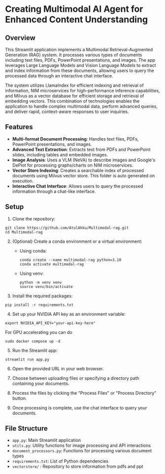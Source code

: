 # Creating Multimodal AI Agent for Enhanced Content Understanding

## Overview

This Streamlit application implements a Multimodal Retrieval-Augmented Generation (RAG) system. It processes various types of documents including text files, PDFs, PowerPoint presentations, and images. The app leverages Large Language Models and Vision Language Models to extract and index information from these documents, allowing users to query the processed data through an interactive chat interface.

The system utilizes LlamaIndex for efficient indexing and retrieval of information, NIM microservices for high-performance inference capabilities, and Milvus as a vector database for efficient storage and retrieval of embedding vectors. This combination of technologies enables the application to handle complex multimodal data, perform advanced queries, and deliver rapid, context-aware responses to user inquiries.

## Features

- **Multi-format Document Processing**: Handles text files, PDFs, PowerPoint presentations, and images.
- **Advanced Text Extraction**: Extracts text from PDFs and PowerPoint slides, including tables and embedded images.
- **Image Analysis**: Uses a VLM (NeVA) to describe images and Google's DePlot for processing graphs/charts on NIM microservices.
- **Vector Store Indexing**: Creates a searchable index of processed documents using Milvus vector store. This folder is auto generated on execution.
- **Interactive Chat Interface**: Allows users to query the processed information through a chat-like interface.

## Setup

1. Clone the repository:
```
git clone https://github.com/AtulAkku/Multimodal-rag.git
cd Multimodal-rag
```

2. (Optional) Create a conda environment or a virtual environment:

   - Using conda:
     ```
     conda create --name multimodal-rag python=3.10
     conda activate multimodal-rag
     ```

   - Using venv:
     ```
     python -m venv venv
     source venv/bin/activate

3. Install the required packages:
```
pip install -r requirements.txt
```

4. Set up your NVIDIA API key as an environment variable:
```
export NVIDIA_API_KEY="your-api-key-here"
```
For GPU accelerating you can do
```
sudo docker compose up -d
```

5. Run the Streamlit app:
```
streamlit run app.py
```

6. Open the provided URL in your web browser.

7. Choose between uploading files or specifying a directory path containing your documents.

8. Process the files by clicking the "Process Files" or "Process Directory" button.

9. Once processing is complete, use the chat interface to query your documents.

## File Structure

- `app.py`: Main Streamlit application
- `utils.py`: Utility functions for image processing and API interactions
- `document_processors.py`: Functions for processing various document types
- `requirements.txt`: List of Python dependencies
- `vectorstore/` : Repository to store information from pdfs and ppt
